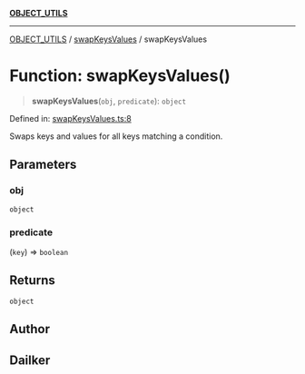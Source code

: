 [**OBJECT_UTILS**](../../README.md)

***

[OBJECT_UTILS](../../README.md) / [swapKeysValues](../README.md) / swapKeysValues

# Function: swapKeysValues()

> **swapKeysValues**(`obj`, `predicate`): `object`

Defined in: [swapKeysValues.ts:8](https://github.com/dailker/everyutil/blob/9768d00ced16ec8f4705df34c2fe47f2b1b47121/src/object/swapKeysValues.ts#L8)

Swaps keys and values for all keys matching a condition.

## Parameters

### obj

`object`

### predicate

(`key`) => `boolean`

## Returns

`object`

## Author

## Dailker
